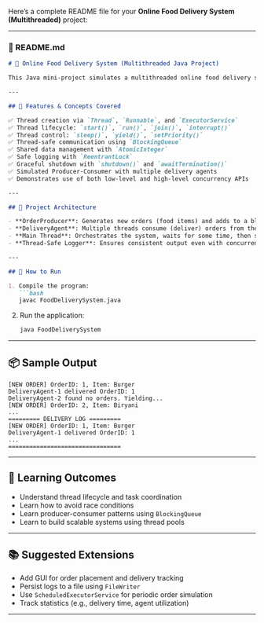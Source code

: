 Here’s a complete README file for your **Online Food Delivery System (Multithreaded)** project:

---

### 📄 README.md

````markdown
# 🍔 Online Food Delivery System (Multithreaded Java Project)

This Java mini-project simulates a multithreaded online food delivery system, designed to demonstrate **core to advanced Java multithreading concepts**.

---

## 🧵 Features & Concepts Covered

✅ Thread creation via `Thread`, `Runnable`, and `ExecutorService`  
✅ Thread lifecycle: `start()`, `run()`, `join()`, `interrupt()`  
✅ Thread control: `sleep()`, `yield()`, `setPriority()`  
✅ Thread-safe communication using `BlockingQueue`  
✅ Shared data management with `AtomicInteger`  
✅ Safe logging with `ReentrantLock`  
✅ Graceful shutdown with `shutdown()` and `awaitTermination()`  
✅ Simulated Producer-Consumer with multiple delivery agents  
✅ Demonstrates use of both low-level and high-level concurrency APIs  

---

## 🧠 Project Architecture

- **OrderProducer**: Generates new orders (food items) and adds to a blocking queue.
- **DeliveryAgent**: Multiple threads consume (deliver) orders from the queue.
- **Main Thread**: Orchestrates the system, waits for some time, then shuts it down.
- **Thread-Safe Logger**: Ensures consistent output even with concurrent access.

---

## 🔧 How to Run

1. Compile the program:
   ```bash
   javac FoodDeliverySystem.java
````

2. Run the application:

   ```bash
   java FoodDeliverySystem
   ```

---

## 📦 Sample Output

```
[NEW ORDER] OrderID: 1, Item: Burger
DeliveryAgent-1 delivered OrderID: 1
DeliveryAgent-2 found no orders. Yielding...
[NEW ORDER] OrderID: 2, Item: Biryani
...
========= DELIVERY LOG =========
[NEW ORDER] OrderID: 1, Item: Burger
DeliveryAgent-1 delivered OrderID: 1
...
================================
```

---

## 🚀 Learning Outcomes

* Understand thread lifecycle and task coordination
* Learn how to avoid race conditions
* Learn producer-consumer patterns using `BlockingQueue`
* Learn to build scalable systems using thread pools

---

## 📚 Suggested Extensions

* Add GUI for order placement and delivery tracking
* Persist logs to a file using `FileWriter`
* Use `ScheduledExecutorService` for periodic order simulation
* Track statistics (e.g., delivery time, agent utilization)

---

